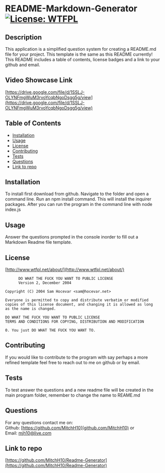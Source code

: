 # README-Markdown-Generator [![License: WTFPL](https://img.shields.io/badge/License-WTFPL-brightgreen.svg)](http://www.wtfpl.net/about/)

## Description
This application is a simplified question system for creating a README.md file for your project. This template is the same as this README currently! <br />
This README includes a table of contents, license badges and a link to your github and email. 

## Video Showcase Link
[https://drive.google.com/file/d/1SSLJ-OLYNFmgWuM3rvoYcqbNgoDsgg5g/view](https://drive.google.com/file/d/1SSLJ-OLYNFmgWuM3rvoYcqbNgoDsgg5g/view)

## Table of Contents
- [Installation](#installation)
- [Usage](#usage)
- [License](#license)
- [Contributing](#contributing)
- [Tests](#tests)
- [Questions](#questions)
- [Link to repo](#link-to-repo)

## Installation
To install first download from github. Navigate to the folder and open a command line. Run an npm install command. This will install the inquirer packages. After you can run the program in the command line with node index.js

## Usage
Answer the questions prompted in the console inorder to fill out a Markdown Readme file template.

## License
[http://www.wtfpl.net/about/](http://www.wtfpl.net/about/) <br />
~~~
      DO WHAT THE FUCK YOU WANT TO PUBLIC LICENSE 
      Version 2, December 2004 

Copyright (C) 2004 Sam Hocevar <sam@hocevar.net> 

Everyone is permitted to copy and distribute verbatim or modified 
copies of this license document, and changing it is allowed as long 
as the name is changed. 

DO WHAT THE FUCK YOU WANT TO PUBLIC LICENSE 
TERMS AND CONDITIONS FOR COPYING, DISTRIBUTION AND MODIFICATION 

0. You just DO WHAT THE FUCK YOU WANT TO.
~~~

## Contributing
If you would like to contribute to the program with say perhaps a more refined template feel free to reach out to me on github or by email.

## Tests
To test answer the questions and a new readme file will be created in the main program folder, remember to change the name to REAME.md 

## Questions
For any questions contact me on: <br />
Github: [https://github.com/MitchH10](github.com/MitchH10) or <br />
Email: [mjh10@live.com](mjh10@live.com)

## Link to repo
[https://github.com/MitchH10/Readme-Generator](https://github.com/MitchH10/Readme-Generator)

